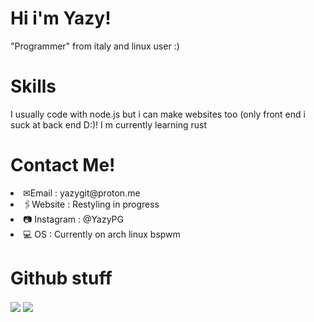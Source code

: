<h1>
  Hi i'm Yazy!
 </h1>
 <p>"Programmer" from italy and linux user :)</p>
 
 <h1>Skills</h1>
  <p>I usually code with node.js but i can make websites too (only front end i suck at back end D:)! I m currently learning rust</p>

 <h1>Contact Me!</h1>
<li> ✉Email : yazygit@proton.me</li>
<li> 🖇Website : Restyling in progress</li>
<li> 📷 Instagram : @YazyPG</li>
<li> 💻 OS : Currently on arch linux bspwm</li>
<h1>Github stuff</h1>
<div>
  <a href="https://github.com/yazy0">
   <img align="center" src="https://github-readme-stats.vercel.app/api/top-langs/?username=yazy0&hide_border=true&theme=radical"/></a>
<a href="https://github.com/yazy0">
  <img align="center" src="https://github-readme-stats.vercel.app/api?username=Yazy0&theme=radical"/>
  </a>
</div>
